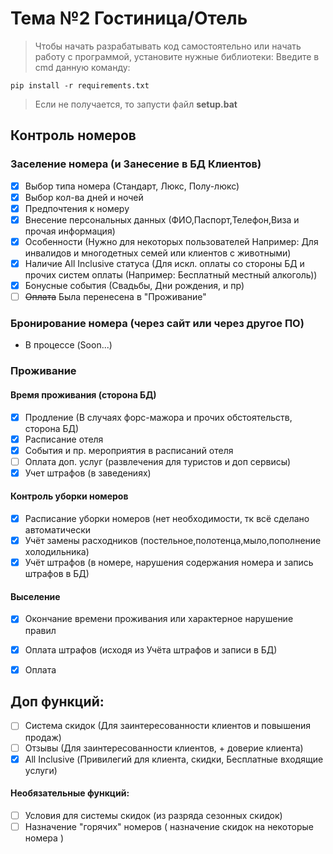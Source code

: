 # Тема №2 Гостиница/Отель
>Чтобы начать разрабатывать код самостоятельно или начать работу с программой, установите нужные библиотеки:
>Введите в cmd данную команду:
```
pip install -r requirements.txt
```
> Если не получается, то запусти файл **setup.bat**



## Контроль номеров
### Заселение номера (и Занесение в БД Клиентов)
- [X] Выбор типа номера (Стандарт, Люкс, Полу-люкс)
- [X] Выбор кол-ва дней и ночей
- [X] Предпочтения к номеру
- [X] Внесение персональных данных (ФИО,Паспорт,Телефон,Виза и прочая информация)
- [X] Особенности (Нужно для некоторых пользователей Например: Для инвалидов и многодетных семей или клиентов с животными)
- [X] Наличие All Inclusive статуса (Для искл. оплаты со стороны БД и прочих систем оплаты (Например: Бесплатный местный алкоголь))
- [X] Бонусные события (Свадьбы, Дни рождения, и пр)
- [ ] ~~Оплата~~ Была перенесена в "Проживание"
### Бронирование номера (через сайт или через другое ПО)
- В процессе (Soon...)






### Проживание
#### Время проживания (сторона БД)
- [X] Продление (В случаях форс-мажора и прочих обстоятельств, сторона БД)
- [X] Расписание отеля
- [X] События и пр. мероприятия в расписаний отеля
- [ ] Оплата доп. услуг (развлечения для туристов и доп сервисы)
- [X] Учет штрафов (в заведениях)
#### Контроль уборки номеров
- [X] Расписание уборки номеров (нет необходимости, тк всё сделано автоматически
- [x] Учёт замены расходников (постельное,полотенца,мыло,пополнение холодильника)
- [X] Учёт штрафов (в номере, нарушения содержания номера и запись штрафов в БД)
#### Выселение
- [X] Окончание времени проживания или характерное нарушение правил
- [X] Оплата штрафов (исходя из Учёта штрафов и записи в БД)
- [X] Оплата



## Доп функций:

- [ ] Система скидок (Для заинтересованности клиентов и повышения продаж)
- [ ] Отзывы (Для заинтересованности клиентов, + доверие клиента)
- [X] All Inclusive (Привилегий для клиента, скидки, Бесплатные входящие услуги)

#### Необязательные функций:
- [ ] Условия для системы скидок (из разряда сезонных скидок)
- [ ] Назначение "горячих" номеров ( назначение скидок на некоторые номера )
